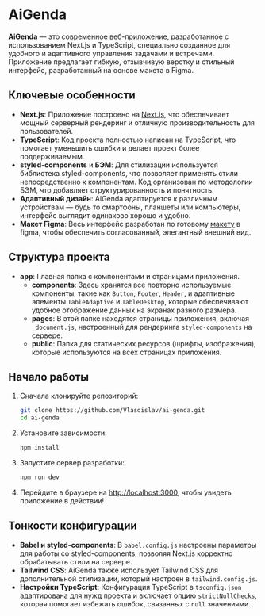 # AiGenda

**AiGenda** — это современное веб-приложение, разработанное с использованием Next.js и TypeScript, специально созданное для удобного и адаптивного управления задачами и встречами. Приложение предлагает гибкую, отзывчивую верстку и стильный интерфейс, разработанный на основе макета в Figma. 

## Ключевые особенности

- **Next.js**: Приложение построено на [Next.js](https://nextjs.org/), что обеспечивает мощный серверный рендеринг и отличную производительность для пользователей.
- **TypeScript**: Код проекта полностью написан на TypeScript, что помогает уменьшить ошибки и делает проект более поддерживаемым.
- **styled-components** и **БЭМ**: Для стилизации используется библиотека styled-components, что позволяет применять стили непосредственно к компонентам. Код организован по методологии БЭМ, что добавляет структурированность и понятность.
- **Адаптивный дизайн**: AiGenda адаптируется к различным устройствам — будь то смартфоны, планшеты или компьютеры, интерфейс выглядит одинаково хорошо и удобно.
- **Макет Figma**: Весь интерфейс разработан по готовому [макету](https://www.figma.com/design/N7LeucxhUrNU6a3qPOA7VS/Untitled?node-id=1-9170&node-type=frame&t=AwvfnKKPKoowvH9R-0) в figma, чтобы обеспечить согласованный, элегантный внешний вид.

## Структура проекта

- **app**: Главная папка с компонентами и страницами приложения.
  - **components**: Здесь хранятся все повторно используемые компоненты, такие как `Button`, `Footer`, `Header`, и адаптивные элементы `TableAdaptive` и `TableDesktop`, которые обеспечивают удобное отображение данных на экранах разного размера.
  - **pages**: В этой папке находятся страницы приложения, включая `_document.js`, настроенный для рендеринга `styled-components` на сервере.
  - **public**: Папка для статических ресурсов (шрифты, изображения), которые используются на всех страницах приложения.

## Начало работы

1. Сначала клонируйте репозиторий:
   ```bash
   git clone https://github.com/Vlasdislav/ai-genda.git
   cd ai-genda
   ```

2. Установите зависимости:
   ```bash
   npm install
   ```

3. Запустите сервер разработки:
   ```bash
   npm run dev
   ```

4. Перейдите в браузере на [http://localhost:3000](http://localhost:3000), чтобы увидеть приложение в действии!

## Тонкости конфигурации

- **Babel и styled-components**: В `babel.config.js` настроены параметры для работы со styled-components, позволяя Next.js корректно обрабатывать стили на сервере.
- **Tailwind CSS**: AiGenda также использует Tailwind CSS для дополнительной стилизации, который настроен в `tailwind.config.js`.
- **Настройки TypeScript**: Конфигурация TypeScript в `tsconfig.json` адаптирована для нужд проекта и включает опцию `strictNullChecks`, которая помогает избежать ошибок, связанных с `null` значениями.

<!-- ---

Наслаждайтесь использованием AiGenda! Этот проект — отличное сочетание современных технологий и продуманного дизайна, который будет удобен для всех, от новичков до опытных пользователей. -->
